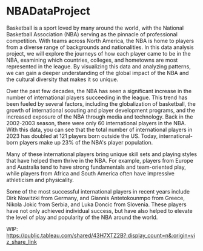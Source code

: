 # NBADataProject

Basketball is a sport loved by many around the world, with the National Basketball Association (NBA) serving as the pinnacle of professional competition. With teams across North America, the NBA is home to players from a diverse range of backgrounds and nationalities. In this data analysis project, we will explore the journeys of how each player came to be in the NBA, examining which countries, colleges, and hometowns are most represented in the league. By visualizing this data and analyzing patterns, we can gain a deeper understanding of the global impact of the NBA and the cultural diversity that makes it so unique.

Over the past few decades, the NBA has seen a significant increase in the number of international players succeeding in the league. This trend has been fueled by several factors, including the globalization of basketball, the growth of international scouting and player development programs, and the increased exposure of the NBA through media and technology. Back in the 2002-2003 season, there were only 60 international players in the NBA. With this data, you can see that the total number of international players in 2023 has doubled at 121 players born outside the US. Today, international-born players make up 23% of the NBA's player population.

Many of these international players bring unique skill sets and playing styles that have helped them thrive in the NBA. For example, players from Europe and Australia tend to have strong fundamentals and team-oriented play, while players from Africa and South America often have impressive athleticism and physicality.

Some of the most successful international players in recent years include Dirk Nowitzki from Germany, and Giannis Antetokounmpo from Greece, Nikola Jokic from Serbia, and Luka Doncic from Slovenia. These players have not only achieved individual success, but have also helped to elevate the level of play and popularity of the NBA around the world.

WIP: https://public.tableau.com/shared/43H7XTZ2B?:display_count=n&:origin=viz_share_link
